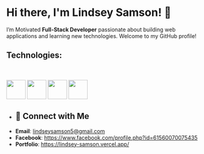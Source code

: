 # Hi there, I'm Lindsey Samson! 👋
I’m Motivated **Full-Stack Developer** passionate about building web applications and learning new technologies. Welcome to my GitHub profile!

## Technologies:
<br />
<br />
<img  src="https://clipground.com/images/html5-logo-2.png" style="width: 50px;">
<img  src="https://logospng.org/download/css-3/logo-css-3-2048.png" style="width: 50px;">
<img  src="https://logodix.com/logo/615103.png" style="width: 50px;">
<img  src="https://logospng.org/download/typescript/typescript-4096.png" style="width: 50px;">

- ## 🤝 Connect with Me
- **Email**: lindseysamson5@gmail.com
- **Facebook**: https://www.facebook.com/profile.php?id=61560070075435
- **Portfolio**: https://lindsey-samson.vercel.app/
